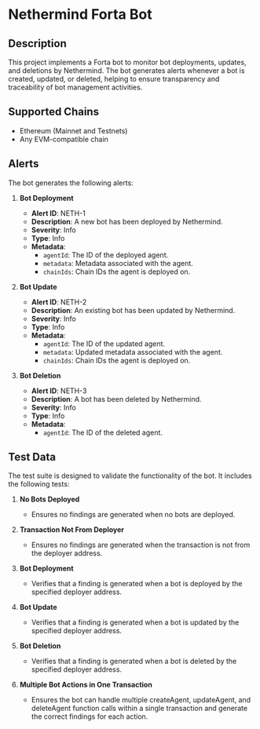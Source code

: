 # Nethermind Forta Bot

## Description

This project implements a Forta bot to monitor bot deployments, updates, and deletions by Nethermind. The bot generates alerts whenever a bot is created, updated, or deleted, helping to ensure transparency and traceability of bot management activities.

## Supported Chains

- Ethereum (Mainnet and Testnets)
- Any EVM-compatible chain

## Alerts

The bot generates the following alerts:

1. **Bot Deployment**
   - **Alert ID**: NETH-1
   - **Description**: A new bot has been deployed by Nethermind.
   - **Severity**: Info
   - **Type**: Info
   - **Metadata**:
     - `agentId`: The ID of the deployed agent.
     - `metadata`: Metadata associated with the agent.
     - `chainIds`: Chain IDs the agent is deployed on.

2. **Bot Update**
   - **Alert ID**: NETH-2
   - **Description**: An existing bot has been updated by Nethermind.
   - **Severity**: Info
   - **Type**: Info
   - **Metadata**:
     - `agentId`: The ID of the updated agent.
     - `metadata`: Updated metadata associated with the agent.
     - `chainIds`: Chain IDs the agent is deployed on.

3. **Bot Deletion**
   - **Alert ID**: NETH-3
   - **Description**: A bot has been deleted by Nethermind.
   - **Severity**: Info
   - **Type**: Info
   - **Metadata**:
     - `agentId`: The ID of the deleted agent.

## Test Data

The test suite is designed to validate the functionality of the bot. It includes the following tests:

1. **No Bots Deployed**
   - Ensures no findings are generated when no bots are deployed.

2. **Transaction Not From Deployer**
   - Ensures no findings are generated when the transaction is not from the deployer address.

3. **Bot Deployment**
   - Verifies that a finding is generated when a bot is deployed by the specified deployer address.

4. **Bot Update**
   - Verifies that a finding is generated when a bot is updated by the specified deployer address.

5. **Bot Deletion**
   - Verifies that a finding is generated when a bot is deleted by the specified deployer address.

6. **Multiple Bot Actions in One Transaction**
   - Ensures the bot can handle multiple createAgent, updateAgent, and deleteAgent function calls within a single transaction and generate the correct findings for each action.
